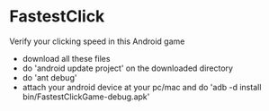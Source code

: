 FastestClick
============

Verify your clicking speed in this Android game

- download all these files
- do 'android update project' on the downloaded directory
- do 'ant debug'
- attach your android device at your pc/mac and do 'adb -d install bin/FastestClickGame-debug.apk'
